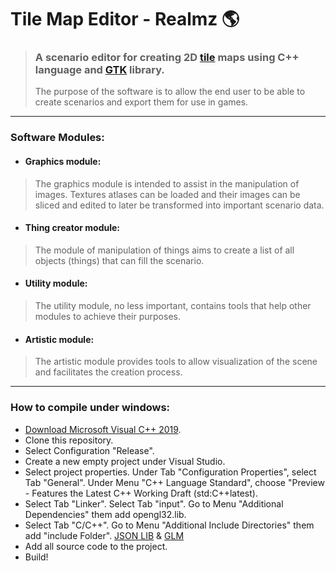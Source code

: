 # Tile Map Editor - Realmz :earth_americas:
> ### A scenario editor for creating 2D [tile](https://en.wikipedia.org/wiki/Tile-based_video_game) maps using C++ language and [GTK](https://www.gtk.org/) library.
> The purpose of the software is to allow the end user to be able to create scenarios and export them for use in games.
---
### Software Modules:
* #### Graphics module:
> The graphics module is intended to assist in the manipulation of images. Textures atlases can be loaded and their images can be sliced and edited to later be transformed into important scenario data.
* #### Thing creator module:
> The module of manipulation of things aims to create a list of all objects (things) that can fill the scenario.
* #### Utility module:
> The utility module, no less important, contains tools that help other modules to achieve their purposes.
* #### Artistic module:
> The artistic module provides tools to allow visualization of the scene and facilitates the creation process.
---
### How to compile under windows:
* [Download Microsoft Visual C++ 2019](https://support.microsoft.com/pt-br/help/2977003/the-latest-supported-visual-c-downloads).
* Clone this repository.
* Select Configuration "Release".
* Create a new empty project under Visual Studio.
* Select project properties. Under Tab "Configuration Properties", select Tab "General". Under Menu "C++ Language Standard", choose "Preview - Features the Latest C++ Working Draft (std:C++latest).
* Select Tab "Linker". Select Tab "input". Go to Menu "Additional Dependencies" them add opengl32.lib.
* Select Tab "C/C++". Go to Menu "Additional Include Directories" them add "include Folder". [JSON LIB](https://github.com/nlohmann/json) & [GLM](https://glm.g-truc.net/0.9.9/index.html)
* Add all source code to the project.
* Build!

